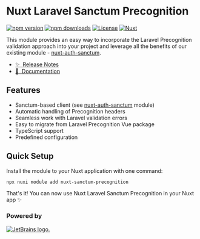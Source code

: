 # Nuxt Laravel Sanctum Precognition

[![npm version][npm-version-src]][npm-version-href]
[![npm downloads][npm-downloads-src]][npm-downloads-href]
[![License][license-src]][license-href]
[![Nuxt][nuxt-src]][nuxt-href]

This module provides an easy way to incorporate the Laravel Precognition validation approach into 
your project and leverage all the benefits of our existing module - [nuxt-auth-sanctum](https://sanctum.manchenkoff.me).

- [✨ &nbsp;Release Notes](/CHANGELOG.md)
- [📖 &nbsp;Documentation](https://precognition.manchenkoff.me)

## Features

- Sanctum-based client (see [nuxt-auth-sanctum](https://sanctum.manchenkoff.me) module)
- Automatic handling of Precognition headers
- Seamless work with Laravel validation errors
- Easy to migrate from Laravel Precognition Vue package
- TypeScript support
- Predefined configuration

## Quick Setup

Install the module to your Nuxt application with one command:

```bash
npx nuxi module add nuxt-sanctum-precognition
```

That's it! You can now use Nuxt Laravel Sanctum Precognition in your Nuxt app ✨


<!-- Badges -->
[npm-version-src]: https://img.shields.io/npm/v/nuxt-sanctum-precognition/latest.svg?style=flat&colorA=020420&colorB=00DC82
[npm-version-href]: https://npmjs.com/package/nuxt-sanctum-precognition

[npm-downloads-src]: https://img.shields.io/npm/dm/nuxt-sanctum-precognition.svg?style=flat&colorA=020420&colorB=00DC82
[npm-downloads-href]: https://npm.chart.dev/nuxt-sanctum-precognition

[license-src]: https://img.shields.io/npm/l/nuxt-sanctum-precognition.svg?style=flat&colorA=020420&colorB=00DC82
[license-href]: https://npmjs.com/package/nuxt-sanctum-precognition

[nuxt-src]: https://img.shields.io/badge/Nuxt-020420?logo=nuxt.js
[nuxt-href]: https://nuxt.com

### Powered by
[![JetBrains logo.](https://resources.jetbrains.com/storage/products/company/brand/logos/jetbrains.svg)](https://jb.gg/OpenSource)

